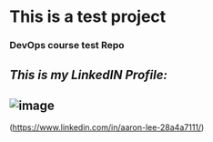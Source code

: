 # This is a test project
### DevOps course test Repo

_This is my LinkedIN Profile:_ 
--------------
![image](https://user-images.githubusercontent.com/106086381/189793032-9d6600d9-8c18-4861-b87b-0648fe0ac510.png)
---------------
(https://www.linkedin.com/in/aaron-lee-28a4a7111/)

